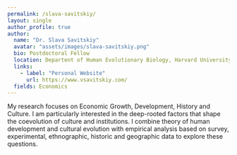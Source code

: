 ```yaml
---
permalink: /slava-savitskiy/
layout: single
author_profile: true
author:
  name: "Dr. Slava Savitskiy"
  avatar: "assets/images/slava-savitskiy.png"
  bio: Postdoctoral Fellow
  location: Departent of Human Evolutionary Biology, Harvard University
  links:
    - label: "Personal Website"
      url: https://www.vsavitskiy.com/
  fields: Economics
---
```


My research focuses on Economic Growth, Development, History and Culture. I am particularly interested in the deep-rooted factors that shape the coevolution of culture and institutions. I combine theory of human development and cultural evolution with empirical analysis based on survey, experimental, ethnographic, historic and geographic data to explore these questions.
